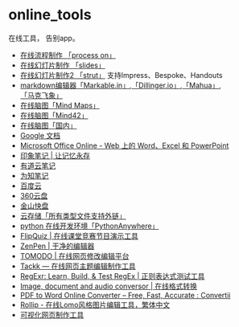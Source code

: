 online_tools
============

在线工具， 告别app。

* [在线流程制作 「process on」][4]
* [在线幻灯片制作 「slides」][5]
* [在线幻灯片制作2 「strut」][6]  支持Impress、Bespoke、Handouts
* [markdown编辑器「Markable.in」][0],[「Dillinger.io」][1],[「Mahua」][2],[「马克飞象」][3]
* [在线脑图「Mind Maps」](http://www.mindmeister.com/public)
* [在线脑图「Mind42」](https://mind42.com/signin)
* [在线脑图「国内」](http://naotu.baidu.com/#)
* [Google 文档](https://docs.google.com)
* [Microsoft Office Online - Web 上的 Word、Excel 和 PowerPoint](https://office.com/start/default.aspx)
* [印象笔记 | 让记忆永存](https://www.yinxiang.com/)
* [有道云笔记](https://note.youdao.com/web/?version=529952)
* [为知笔记](https://note.wiz.cn/login)
* [百度云](http://pan.baidu.com/disk/home)
* [360云盘](http://yunpan.360.cn/)
* [金山快盘](http://www.kuaipan.cn/)
* [云存储「所有类型文件支持外链」](https://portal.qiniu.com/signup?code=3lkleyn0zr7ma)
* [python 在线开发环境「PythonAnywhere」](https://www.pythonanywhere.com/)
* [FlipQuiz | 在线课堂竞赛节目演示工具](http://flipquiz.me/)
* [ZenPen | 干净的编辑器](http://www.zenpen.io/)
* [TOMODO | 在线网页修改编辑平台](http://www.tomodo.com/)
* [Tackk — 在线网页主题编辑制作工具](https://tackk.com/)
* [RegExr: Learn, Build, & Test RegEx | 正则表达式测试工具](http://www.regexr.com/)
* [Image, document and audio conversor | 在线格式转换](http://ilovefile.com/)
* [PDF to Word Online Converter – Free, Fast, Accurate : Convertii](http://convertii.com/)
* [Rollip - 在线Lomo风格图片编辑工具，繁体中文](http://www.rollip.com/)
* [可视化网页制作工具](https://webflow.com/dashboard)

[4]:http://WWW.PROCESSON.COM
[5]:http://slides.com/
[6]:http://strut.io/editor/
[0]:http://markable.in/editor/
[1]:http://dillinger.io/
[2]:http://mahua.jser.me/
[3]:http://maxiang.info/

